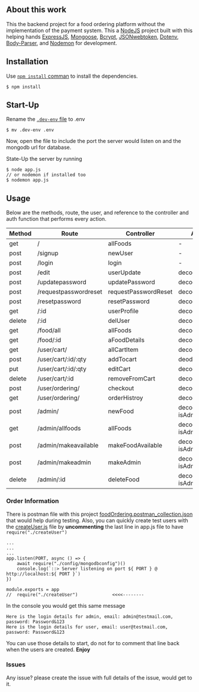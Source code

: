 ## About this work
This the backend project for a food ordering platform without the implementation of the payment system. This a [NodeJS]() project built with this helping hands [ExpressJS](), [Mongoose](), [Bcrypt](), [JSONwebtoken](), [Dotenv](), [Body-Parser](), and [Nodemon]() for development.

## Installation
Use [`npm install` comman]() to install the dependencies.
```
$ npm install
```

## Start-Up
Rename the [`.dev-env` file](`https://github.com/innext/foodOrdering#.dev-env`) to .env
```
$ mv .dev-env .env
```
Now, open the file to include the port the server would listen on and the mongodb url for database.

State-Up the server by running
```
$ node app.js
// or nodemon if installed too
$ nodemon app.js
```

## Usage
Below are the methods, route, the user, and reference to the controller and auth function that performs every action.

Method | Route | Controller | Auth
-----------|-----------|-----------|-----------
get | / | allFoods | -
post | /signup | newUser | -
post | /login | login | -
post | /edit | userUpdate | decodeToken
post | /updatepassword | updatePassword | decodeToken
post | /requestpasswordreset | requestPasswordReset | decodeToken
post | /resetpassword | resetPassword | decodeToken
get | /:id | userProfile | decodetoken
delete | /:id | delUser | decodeToken
get | /food/all | allFoods | decodeToken
get | /food/:id | aFoodDetails | decodeToken
get | /user/cart/ | allCartItem | decodeToken
post | /user/cart/:id/:qty | addTocart | deodeToken
put | /user/cart/:id/:qty | editCart | decodeToken
delete | /user/cart/:id | removeFromCart | decodeToken
post | /user/ordering/ | checkout | decodeToken
get | /user/ordering/ | orderHistroy | decodeToken
post | /admin/ | newFood | decodeToken, isAdmin
get | /admin/allfoods | allFoods | decodeToken, isAdmin
post | /admin/makeavailable | makeFoodAvailable | decodeToken, isAdmin
post | /admin/makeadmin | makeAdmin | decodetoken, isAdmin
delete | /admin/:id | deleteFood | decodetoken, isAdmin

### Order Information
There is postman file with this project [foodOrdering.postman_collection.json]() that would help during testing. Also, you can quickly create test users with the [createUser.js]() file by **uncommenting** the last line in app.js file to have `require("./createUser")`

```
...
...
...
app.listen(PORT, async () => {
    await require("./config/mongodbconfig")()
    console.log(`::> Server listening on port ${ PORT } @ http://localhost:${ PORT }`)
})

module.exports = app
//  require("./createUser")             <<<<--------
```
In the console you would get this same message
```
Here is the login details for admin, email: admin@testmail.com, password: Password&123
Here is the login details for user, email: user@testmail.com, password: Password&123
```
You can use those details to start, do not for to comment that line back when the users are created. **Enjoy**

### Issues
Any issue? please create the issue with full details of the issue, would get to it.